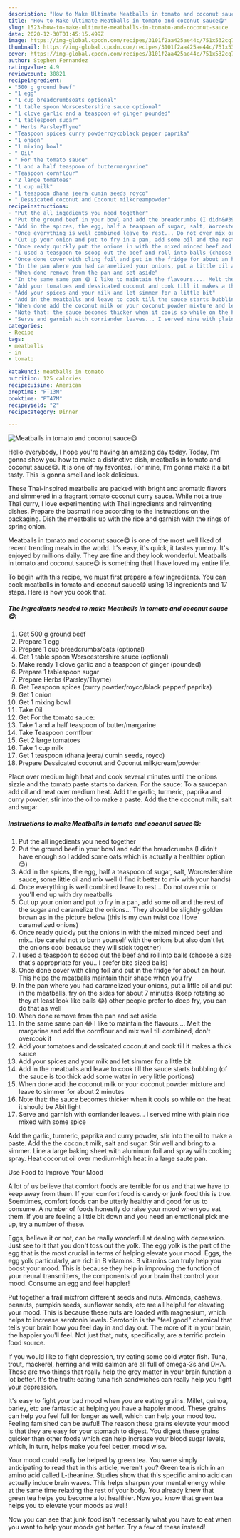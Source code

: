 ```yaml
---
description: "How to Make Ultimate Meatballs in tomato and coconut sauce😋"
title: "How to Make Ultimate Meatballs in tomato and coconut sauce😋"
slug: 1523-how-to-make-ultimate-meatballs-in-tomato-and-coconut-sauce
date: 2020-12-30T01:45:15.499Z
image: https://img-global.cpcdn.com/recipes/3101f2aa425ae44c/751x532cq70/meatballs-in-tomato-and-coconut-sauce😋-recipe-main-photo.jpg
thumbnail: https://img-global.cpcdn.com/recipes/3101f2aa425ae44c/751x532cq70/meatballs-in-tomato-and-coconut-sauce😋-recipe-main-photo.jpg
cover: https://img-global.cpcdn.com/recipes/3101f2aa425ae44c/751x532cq70/meatballs-in-tomato-and-coconut-sauce😋-recipe-main-photo.jpg
author: Stephen Fernandez
ratingvalue: 4.9
reviewcount: 30821
recipeingredient:
- "500 g ground beef"
- "1 egg"
- "1 cup breadcrumbsoats optional"
- "1 table spoon Worscestershire sauce optional"
- "1 clove garlic and a teaspoon of ginger pounded"
- "1 tablespoon sugar"
- " Herbs ParsleyThyme"
- "Teaspoon spices curry powderroycoblack pepper paprika"
- "1 onion"
- "1 mixing bowl"
- " Oil"
- " For the tomato sauce"
- "1 and a half teaspoon of buttermargarine"
- "Teaspoon cornflour"
- "2 large tomatoes"
- "1 cup milk"
- "1 teaspoon dhana jeera cumin seeds royco"
- " Dessicated coconut and Coconut milkcreampowder"
recipeinstructions:
- "Put the all ingedients you need together"
- "Put the ground beef in your bowl and add the breadcrumbs (I didn&#39;t have enough so I added some oats which is actually a healthier option😊)"
- "Add in the spices, the egg, half a teaspoon of sugar, salt, Worcestershire sauce, some little oil and mix well (I find it better to mix with your hands)"
- "Once everything is well combined leave to rest... Do not over mix or you&#39;ll end up with dry meatballs"
- "Cut up your onion and put to fry in a pan, add some oil and the rest of the sugar and caramelize the onions... They should be slightly golden brown as in the picture below (this is my own twist coz I love caramelized onions)"
- "Once ready quickly put the onions in with the mixed minced beef and mix.. (be careful not to burn yourself with the onions but also don&#39;t let the onions cool because they will stick together)"
- "I used a teaspoon to scoop out the beef and roll into balls (choose a size that&#39;s appropriate for you.. I prefer bite sized balls)"
- "Once done cover with cling foil and put in the fridge for about an hour. This helps the meatballs maintain their shape when you fry"
- "In the pan where you had caramelized your onions, put a little oil and put in the meatballs, fry on the sides for about 7 minutes (keep rotating so they at least look like balls 😂) other people prefer to deep fry, you can do that as well"
- "When done remove from the pan and set aside"
- "In the same same pan 😂 I like to maintain the flavours.... Melt the margarine and add the cornflour and mix well till combined, don&#39;t overcook it"
- "Add your tomatoes and dessicated coconut and cook till it makes a thick sauce"
- "Add your spices and your milk and let simmer for a little bit"
- "Add in the meatballs and leave to cook till the sauce starts bubbling (of the sauce is too thick add some water in very little portions)"
- "When done add the coconut milk or your coconut powder mixture and leave to simmer for about 2 minutes"
- "Note that: the sauce becomes thicker when it cools so while on the heat it should be Abit light"
- "Serve and garnish with corriander leaves... I served mine with plain rice mixed with some spice"
categories:
- Recipe
tags:
- meatballs
- in
- tomato

katakunci: meatballs in tomato 
nutrition: 125 calories
recipecuisine: American
preptime: "PT13M"
cooktime: "PT47M"
recipeyield: "2"
recipecategory: Dinner

---
```



![Meatballs in tomato and coconut sauce😋](https://img-global.cpcdn.com/recipes/3101f2aa425ae44c/751x532cq70/meatballs-in-tomato-and-coconut-sauce😋-recipe-main-photo.jpg)

Hello everybody, I hope you're having an amazing day today. Today, I'm gonna show you how to make a distinctive dish, meatballs in tomato and coconut sauce😋. It is one of my favorites. For mine, I'm gonna make it a bit tasty. This is gonna smell and look delicious.

These Thai-inspired meatballs are packed with bright and aromatic flavors and simmered in a fragrant tomato coconut curry sauce. While not a true Thai curry, I love experimenting with Thai ingredients and reinventing dishes. Prepare the basmati rice according to the instructions on the packaging. Dish the meatballs up with the rice and garnish with the rings of spring onion.

Meatballs in tomato and coconut sauce😋 is one of the most well liked of recent trending meals in the world. It's easy, it's quick, it tastes yummy. It's enjoyed by millions daily. They are fine and they look wonderful. Meatballs in tomato and coconut sauce😋 is something that I have loved my entire life.


To begin with this recipe, we must first prepare a few ingredients. You can cook meatballs in tomato and coconut sauce😋 using 18 ingredients and 17 steps. Here is how you cook that.

<!--inarticleads1-->

##### The ingredients needed to make Meatballs in tomato and coconut sauce😋:

1. Get 500 g ground beef
1. Prepare 1 egg
1. Prepare 1 cup breadcrumbs/oats (optional)
1. Get 1 table spoon Worscestershire sauce (optional)
1. Make ready 1 clove garlic and a teaspoon of ginger (pounded)
1. Prepare 1 tablespoon sugar
1. Prepare  Herbs (Parsley/Thyme)
1. Get Teaspoon spices (curry powder/royco/black pepper/ paprika)
1. Get 1 onion
1. Get 1 mixing bowl
1. Take  Oil
1. Get  For the tomato sauce:
1. Take 1 and a half teaspoon of butter/margarine
1. Take Teaspoon cornflour
1. Get 2 large tomatoes
1. Take 1 cup milk
1. Get 1 teaspoon (dhana jeera/ cumin seeds, royco)
1. Prepare  Dessicated coconut and Coconut milk/cream/powder


Place over medium high heat and cook several minutes until the onions sizzle and the tomato paste starts to darken. For the sauce: To a saucepan add oil and heat over medium heat. Add the garlic, turmeric, paprika and curry powder, stir into the oil to make a paste. Add the the coconut milk, salt and sugar. 

<!--inarticleads2-->

##### Instructions to make Meatballs in tomato and coconut sauce😋:

1. Put the all ingedients you need together
1. Put the ground beef in your bowl and add the breadcrumbs (I didn&#39;t have enough so I added some oats which is actually a healthier option😊)
1. Add in the spices, the egg, half a teaspoon of sugar, salt, Worcestershire sauce, some little oil and mix well (I find it better to mix with your hands)
1. Once everything is well combined leave to rest... Do not over mix or you&#39;ll end up with dry meatballs
1. Cut up your onion and put to fry in a pan, add some oil and the rest of the sugar and caramelize the onions... They should be slightly golden brown as in the picture below (this is my own twist coz I love caramelized onions)
1. Once ready quickly put the onions in with the mixed minced beef and mix.. (be careful not to burn yourself with the onions but also don&#39;t let the onions cool because they will stick together)
1. I used a teaspoon to scoop out the beef and roll into balls (choose a size that&#39;s appropriate for you.. I prefer bite sized balls)
1. Once done cover with cling foil and put in the fridge for about an hour. This helps the meatballs maintain their shape when you fry
1. In the pan where you had caramelized your onions, put a little oil and put in the meatballs, fry on the sides for about 7 minutes (keep rotating so they at least look like balls 😂) other people prefer to deep fry, you can do that as well
1. When done remove from the pan and set aside
1. In the same same pan 😂 I like to maintain the flavours.... Melt the margarine and add the cornflour and mix well till combined, don&#39;t overcook it
1. Add your tomatoes and dessicated coconut and cook till it makes a thick sauce
1. Add your spices and your milk and let simmer for a little bit
1. Add in the meatballs and leave to cook till the sauce starts bubbling (of the sauce is too thick add some water in very little portions)
1. When done add the coconut milk or your coconut powder mixture and leave to simmer for about 2 minutes
1. Note that: the sauce becomes thicker when it cools so while on the heat it should be Abit light
1. Serve and garnish with corriander leaves... I served mine with plain rice mixed with some spice


Add the garlic, turmeric, paprika and curry powder, stir into the oil to make a paste. Add the the coconut milk, salt and sugar. Stir well and bring to a simmer. Line a large baking sheet with aluminum foil and spray with cooking spray. Heat coconut oil over medium-high heat in a large saute pan. 

Use Food to Improve Your Mood


A lot of us believe that comfort foods are terrible for us and that we have to keep away from them. If your comfort food is candy or junk food this is true. Soemtimes, comfort foods can be utterly healthy and good for us to consume. A number of foods honestly do raise your mood when you eat them. If you are feeling a little bit down and you need an emotional pick me up, try a number of these.

Eggs, believe it or not, can be really wonderful at dealing with depression. Just see to it that you don't toss out the yolk. The egg yolk is the part of the egg that is the most crucial in terms of helping elevate your mood. Eggs, the egg yolk particularly, are rich in B vitamins. B vitamins can truly help you boost your mood. This is because they help in improving the function of your neural transmitters, the components of your brain that control your mood. Consume an egg and feel happier!

Put together a trail mixfrom different seeds and nuts. Almonds, cashews, peanuts, pumpkin seeds, sunflower seeds, etc are all helpful for elevating your mood. This is because these nuts are loaded with magnesium, which helps to increase serotonin levels. Serotonin is the "feel good" chemical that tells your brain how you feel day in and day out. The more of it in your brain, the happier you'll feel. Not just that, nuts, specifically, are a terrific protein food source.

If you would like to fight depression, try eating some cold water fish. Tuna, trout, mackerel, herring and wild salmon are all full of omega-3s and DHA. These are two things that really help the grey matter in your brain function a lot better. It's the truth: eating tuna fish sandwiches can really help you fight your depression. 

It's easy to fight your bad mood when you are eating grains. Millet, quinoa, barley, etc are fantastic at helping you have a happier mood. These grains can help you feel full for longer as well, which can help your mood too. Feeling famished can be awful! The reason these grains elevate your mood is that they are easy for your stomach to digest. You digest these grains quicker than other foods which can help increase your blood sugar levels, which, in turn, helps make you feel better, mood wise.

Your mood could really be helped by green tea. You were simply anticipating to read that in this article, weren't you? Green tea is rich in an amino acid called L-theanine. Studies show that this specific amino acid can actually induce brain waves. This helps sharpen your mental energy while at the same time relaxing the rest of your body. You already knew that green tea helps you become a lot healthier. Now you know that green tea helps you to elevate your moods as well!

Now you can see that junk food isn't necessarily what you have to eat when you want to help your moods get better. Try a few of these instead!

